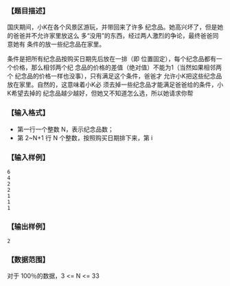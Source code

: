 ### 【题目描述】

国庆期间，小K在各个风景区游玩，并带回来了许多
纪念品。她高兴坏了，但是她的爸爸并不允许家里放这么
多“没用”的东西，经过两人激烈的争论，最终爸爸同意她有
条件的放一些纪念品在家里。

条件是把所有纪念品按购买日期先后放在一排（即
位置固定），每个纪念品都有一个价格，那么相邻两个纪
念品的价格的差值（绝对值）不能为1（当然如果相邻两个
纪念品的价格一样也没事），只有满足这个条件，爸爸才
允许小K把这些纪念品放在家里。自然的，这意味着小K必
须去掉一些纪念品才能满足爸爸给的条件，小K希望去掉的
纪念品越少越好，但她又不知道怎么选，所以她请求你帮

### 【输入格式】

- 第一行一个整数 N，表示纪念品数；
- 第 2~N+1 行 N 个整数，按照购买日期排下来，第 i

### 【输入样例】
```plaintext
6
4
2
2
1
1
1
```
### 【输出样例】

```plaintext
2
```

### 【数据范围】

对于 100％的数据，3 <= N <= 33
